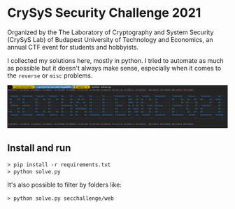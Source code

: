 # CrySyS Security Challenge 2021

Organized by the The Laboratory of Cryptography and System Security (CrySyS Lab) of 
Budapest University of Technology and Economics, an annual CTF event for students
and hobbyists.

I collected my solutions here, mostly in python. I tried to automate as much as possible
but it doesn't always make sense, especially when it comes to the `reverse` or `misc` problems.

![](img.png)


## Install and run 

```
> pip install -r requirements.txt
> python solve.py
```

It's also possible to filter by folders like:

```
> python solve.py secchallenge/web
``` 
